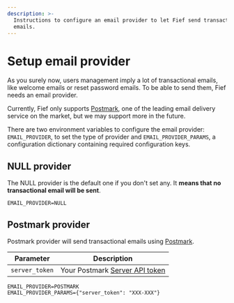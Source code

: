 ```yaml
---
description: >-
  Instructions to configure an email provider to let Fief send transactional
  emails.
---
```


# Setup email provider

As you surely now, users management imply a lot of transactional emails, like welcome emails or reset password emails. To be able to send them, Fief needs an email provider.

Currently, Fief only supports [Postmark](https://postmarkapp.com), one of the leading email delivery service on the market, but we may support more in the future.

There are two environment variables to configure the email provider: `EMAIL_PROVIDER`, to set the type of provider and `EMAIL_PROVIDER_PARAMS`, a configuration dictionary containing required configuration keys.

## NULL provider

The NULL provider is the default one if you don't set any. It **means that no transactional email will be sent**.

```systemd
EMAIL_PROVIDER=NULL
```

## Postmark provider

Postmark provider will send transactional emails using [Postmark](https://postmarkapp.com).

| Parameter      | Description                                                                                     |
| -------------- | ----------------------------------------------------------------------------------------------- |
| `server_token` | Your Postmark [Server API token](https://postmarkapp.com/developer/api/overview#authentication) |

```systemd
EMAIL_PROVIDER=POSTMARK
EMAIL_PROVIDER_PARAMS={"server_token": "XXX-XXX"}
```
